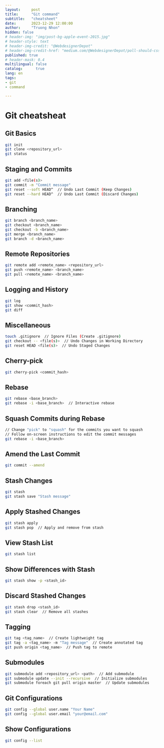 ```yaml
---
layout:     post
title:      "Git command"
subtitle:   "cheatsheet"
date:       2023-12-29 12:00:00
author:     "Truong Nhon"
hidden: false
# header-img: "img/post-bg-apple-event-2015.jpg"
# header-style: text
# header-img-credit: "@WebdesignerDepot"
# header-img-credit-href: "medium.com/@WebdesignerDepot/poll-should-css-become-more-like-a-programming-language-c74eb26a4270"
published: true
# header-mask: 0.4
multilingual: false
catalog:      true
lang: en
tags:
- git
- command

---
```


# Git cheatsheat

## Git Basics

```bash
git init
git clone <repository_url>
git status
```

## Staging and Commits

```bash
git add <file(s)>
git commit -m "Commit message"
git reset --soft HEAD^  // Undo Last Commit (Keep Changes)
git reset --hard HEAD^  // Undo Last Commit (Discard Changes)
```

## Branching

```bash
git branch <branch_name>
git checkout <branch_name>
git checkout -b <branch_name>
git merge <branch_name>
git branch -d <branch_name>
```

## Remote Repositories

```bash
git remote add <remote_name> <repository_url>
git push <remote_name> <branch_name>
git pull <remote_name> <branch_name>
```

## Logging and History

```bash
git log
git show <commit_hash>
git diff
```

## Miscellaneous

```bash
touch .gitignore  // Ignore Files (Create .gitignore)
git checkout -- <file(s)>  // Undo Changes in Working Directory
git reset HEAD <file(s)>  // Undo Staged Changes
```

## Cherry-pick

```bash
git cherry-pick <commit_hash>
```

## Rebase

```bash
git rebase <base_branch>
git rebase -i <base_branch>  // Interactive rebase
```

## Squash Commits during Rebase

```bash
// Change "pick" to "squash" for the commits you want to squash
// Follow on-screen instructions to edit the commit messages
git rebase -i <base_branch>
```

## Amend the Last Commit

```bash
git commit --amend
```

## Stash Changes

```bash
git stash
git stash save "Stash message"
```

## Apply Stashed Changes

```bash
git stash apply
git stash pop  // Apply and remove from stash
```

## View Stash List

```bash
git stash list
```

## Show Differences with Stash

```bash
git stash show -p <stash_id>
```

## Discard Stashed Changes

```bash
git stash drop <stash_id>
git stash clear  // Remove all stashes
```

## Tagging

```bash
git tag <tag_name>  // Create lightweight tag
git tag -a <tag_name> -m "Tag message"  // Create annotated tag
git push origin <tag_name>  // Push tag to remote
```

## Submodules

```bash
git submodule add <repository_url> <path>  // Add submodule
git submodule update --init --recursive  // Initialize submodules
git submodule foreach git pull origin master  // Update submodules
```

## Git Configurations

```bash
git config --global user.name "Your Name"
git config --global user.email "your@email.com"
```

## Show Configurations

```bash
git config --list
```
